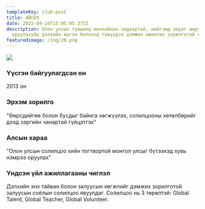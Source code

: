 ```yaml
---
templateKey: club-post
title: АЙСЕК
date: 2022-04-24T15:05:05.375Z
description: Олон улсын түвшинд манлайлах чадвартай, нийгэмд эерэг өөрчлөлт
  оруулахуйц дэлхийн иргэн болоход гишүүдээ дэмжин ажиллах зорилготой клуб
featuredimage: /img/20.png
---
```

![](/img/20.png)

### Үүсгэн байгуулагдсан он

2013 он

### Эрхэм зорилго

"Өөрсдийгөө болон бусдыг байнга хөгжүүлэх, солилцооны хөтөлбөрийг дээд зэргийн чанартай гүйцэтгэх"

### Алсын хараа

"Олон улсын солилцоо хийн тогтвортой монгол улсыг бүтээхэд хувь нэмрээ оруулах"

### Үндсэн үйл ажиллагааны чиглэл

 Дэлхийн энх тайван болон залуусын хөгжлийг дэмжих зорилготой залуусын соёлын солилцоо явуулдаг. Солилцоо нь 3 төрөлтэй: Global Talent, Global Teacher, Global Volunteer.